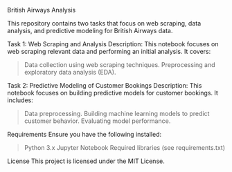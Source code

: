 British Airways Analysis

This repository contains two tasks that focus on web scraping, data analysis, and predictive modeling for British Airways data.

Task 1: Web Scraping and Analysis
Description:
This notebook focuses on web scraping relevant data and performing an initial analysis. It covers:
>Data collection using web scraping techniques.
>Preprocessing and exploratory data analysis (EDA).

Task 2: Predictive Modeling of Customer Bookings
Description:
This notebook focuses on building predictive models for customer bookings. It includes:
>Data preprocessing.
>Building machine learning models to predict customer behavior.
>Evaluating model performance.

Requirements
Ensure you have the following installed:
>Python 3.x
>Jupyter Notebook
>Required libraries (see requirements.txt)

License
This project is licensed under the MIT License.
